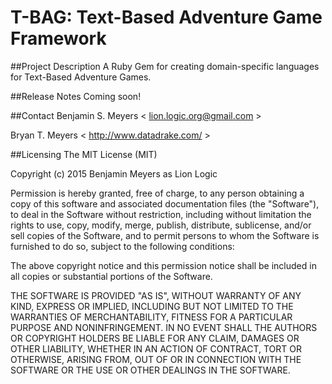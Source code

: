 # T-BAG: Text-Based Adventure Game Framework

##Project Description
A Ruby Gem for creating domain-specific languages for Text-Based Adventure Games.

##Release Notes
Coming soon!

##Contact
Benjamin S. Meyers < <lion.logic.org@gmail.com> >

Bryan T. Meyers < <http://www.datadrake.com/> >

##Licensing
The MIT License (MIT)

Copyright (c) 2015 Benjamin Meyers as Lion Logic

Permission is hereby granted, free of charge, to any person obtaining a copy
of this software and associated documentation files (the "Software"), to deal
in the Software without restriction, including without limitation the rights
to use, copy, modify, merge, publish, distribute, sublicense, and/or sell
copies of the Software, and to permit persons to whom the Software is
furnished to do so, subject to the following conditions:

The above copyright notice and this permission notice shall be included in all
copies or substantial portions of the Software.

THE SOFTWARE IS PROVIDED "AS IS", WITHOUT WARRANTY OF ANY KIND, EXPRESS OR
IMPLIED, INCLUDING BUT NOT LIMITED TO THE WARRANTIES OF MERCHANTABILITY,
FITNESS FOR A PARTICULAR PURPOSE AND NONINFRINGEMENT. IN NO EVENT SHALL THE
AUTHORS OR COPYRIGHT HOLDERS BE LIABLE FOR ANY CLAIM, DAMAGES OR OTHER
LIABILITY, WHETHER IN AN ACTION OF CONTRACT, TORT OR OTHERWISE, ARISING FROM,
OUT OF OR IN CONNECTION WITH THE SOFTWARE OR THE USE OR OTHER DEALINGS IN THE
SOFTWARE.
